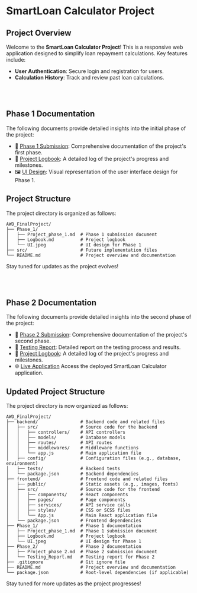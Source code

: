 # SmartLoan Calculator Project

## Project Overview

Welcome to the **SmartLoan Calculator Project**! This is a responsive web application designed to simplify loan repayment calculations. Key features include:
- **User Authentication**: Secure login and registration for users.
- **Calculation History**: Track and review past loan calculations.

<br><br>
## Phase 1 Documentation

The following documents provide detailed insights into the initial phase of the project:
- 📄 [Phase 1 Submission](Phase_1/Project_phase_1.md): Comprehensive documentation of the project's first phase.
- 📘 [Project Logbook](Phase_1/Logbook.md): A detailed log of the project's progress and milestones.
- 🖼️ [UI Design](Phase_1/UI.jpeg): Visual representation of the user interface design for Phase 1.
 

## Project Structure

The project directory is organized as follows:

```
AWD_FinalProject/
├── Phase_1/
│   ├── Project_phase_1.md  # Phase 1 submission document
│   ├── Logbook.md          # Project logbook
│   └── UI.jpeg             # UI design for Phase 1
├── src/                    # Future implementation files
└── README.md               # Project overview and documentation
```

Stay tuned for updates as the project evolves!

<br><br>
## Phase 2 Documentation

The following documents provide detailed insights into the second phase of the project:
- 📄 [Phase 2 Submission](Phase_2/Project_phase_2.md): Comprehensive documentation of the project's second phase.
- 📘 [Testing Report](Phase_2/Testing_Report.md): Detailed report on the testing process and results.
- 📘 [Project Logbook](Phase_1/Logbook.md): A detailed log of the project's progress and milestones.
- 🌐 [Live Application](http://54.242.0.197) Access the deployed SmartLoan Calculator application.

## Updated Project Structure

The project directory is now organized as follows:

```
AWD_FinalProject/
├── backend/                # Backend code and related files
│   ├── src/                # Source code for the backend
│   │   ├── controllers/    # API controllers
│   │   ├── models/         # Database models
│   │   ├── routes/         # API routes
│   │   ├── middlewares/    # Middleware functions
│   │   └── app.js          # Main application file
│   ├── config/             # Configuration files (e.g., database, environment)
│   ├── tests/              # Backend tests
│   └── package.json        # Backend dependencies
├── frontend/               # Frontend code and related files
│   ├── public/             # Static assets (e.g., images, fonts)
│   ├── src/                # Source code for the frontend
│   │   ├── components/     # React components
│   │   ├── pages/          # Page components
│   │   ├── services/       # API service calls
│   │   ├── styles/         # CSS or SCSS files
│   │   └── App.js          # Main React application file
│   └── package.json        # Frontend dependencies
├── Phase_1/                # Phase 1 documentation
│   ├── Project_phase_1.md  # Phase 1 submission document
│   ├── Logbook.md          # Project logbook
│   └── UI.jpeg             # UI design for Phase 1
├── Phase_2/                # Phase 2 documentation
│   ├── Project_phase_2.md  # Phase 2 submission document
│   └── Testing_Report.md   # Testing report for Phase 2
├── .gitignore              # Git ignore file
├── README.md               # Project overview and documentation
└── package.json            # Root-level dependencies (if applicable)
```

Stay tuned for more updates as the project progresses!